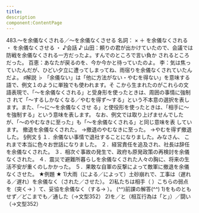 ```yaml
---
title:
description
component:ContentPage
---
```



483.～を余儀なくされる／～を余儀なくさせる
名詞： × ＋ を余儀なくされる ・ を余儀なくさせる ・
♪会話 ♪
山田：頼りの君が出かけていたので、会議では防戦を余儀なくされる一方だったよ。すんでのところで言い負か されるところだった。
百恵：あなたが戻るのを、今か今かと待っていたのよ。
李：気は焦っていたんだが、ひどい夕立に遭ってしまってね、雨宿りを余儀なくされていたんだよ。
♯解説 ♭
「余儀ない」は「他に方法がない・やむを得ない」を意味する語で、例文１のように単独でも使われます。そ こから生まれたのがこれらの文語表現で、「～を余儀なくされる」と受身形を使ったときは、周囲の事情に強制さ れて「～するしかなくなる／やむを得ず～する」という不本意の選択を表します。また、「～に～を余儀なくさせ る」と使役形を使ったときは、「相手に～を強制する」という意味を表します。
なお、例文では取り上げませんでしたが、「～のやむなきに至った」も「～を余儀なくされる」と同じ意味を表 しています。
撤退を余儀なくされた。
→撤退のやむなきに至った。
→やむを得ず撤退した。
§例文 §
１．余儀ない事情で退社することになりました。みなさん、 これまで本当に色々お世話になりました。
２．経営責任を追及され、社長は辞任を余儀なくされた。
３．相次ぐ事故の発生で、政府も原発政策の再検討を余儀なくされた。
４．震災で避難所暮らしを余儀なくされた人々の胸に、将来の生活不安が重くのしかかった。
５．果敢な自軍の反撃によって敵軍に撤退を余儀なくさせた。
★例題 ★
1)大雨（による／によって）土砂崩れで、工事は（遅れる／遅れ）を余儀なく（された／させた）。
2)私たちは相手（ ）こちらの弱点を（突く→ ）て、妥協を余儀なく（する→ ）。
(^^)前課の解答(^^)
1)をものともせず／どこまでも／通した（→文型352）
2)を／と（相互行為は「と」）／闘い（→文型352）
